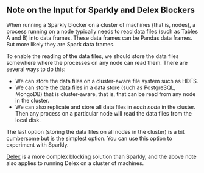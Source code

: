 ## Note on the Input for Sparkly and Delex Blockers

When running a Sparkly blocker on a cluster of machines (that is, nodes), a process running on a node typically needs to read data files (such as Tables A and B) into data frames. These data frames can be Pandas data frames. But more likely they are Spark data frames. 

To enable the reading of the data files, we should store the data files somewhere where the processes on any node can read them. There are several ways to do this: 
* We can store the data files on a cluster-aware file system such as HDFS.
* We can store the data files in a data store (such as PostgreSQL, MongoDB) that is cluster-aware, that is, that can be read from any node in the cluster.
* We can also replicate and store all data files in *each node* in the cluster. Then any process on a particular node will read the data files from the local disk. 

The last option (storing the data files on all nodes in the cluster) is a bit cumbersome but is the simplest option. You can use this option to experiment with Sparkly. 

[Delex](https://github.com/anhaidgroup/delex) is a more complex blocking solution than Sparkly, and the above note also applies to running Delex on a cluster of machines. 
